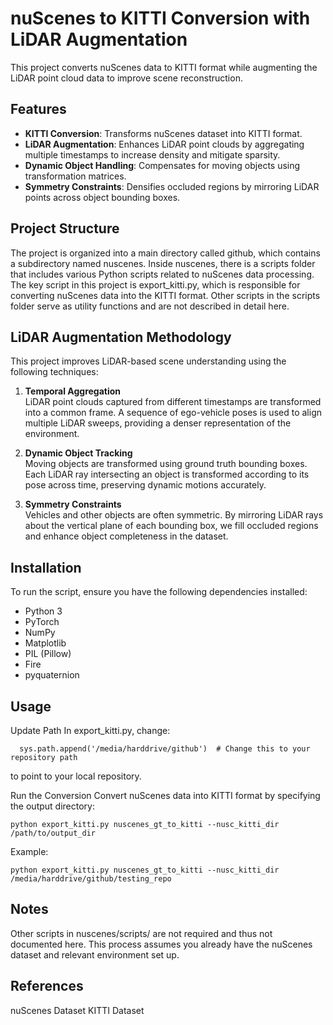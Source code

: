 # nuScenes to KITTI Conversion with LiDAR Augmentation

This project converts nuScenes data to KITTI format while augmenting the LiDAR point cloud data to improve scene reconstruction.

## Features
- **KITTI Conversion**: Transforms nuScenes dataset into KITTI format.
- **LiDAR Augmentation**: Enhances LiDAR point clouds by aggregating multiple timestamps to increase density and mitigate sparsity.
- **Dynamic Object Handling**: Compensates for moving objects using transformation matrices.
- **Symmetry Constraints**: Densifies occluded regions by mirroring LiDAR points across object bounding boxes.

## Project Structure
The project is organized into a main directory called github, which contains a subdirectory named nuscenes. Inside nuscenes, there is a scripts folder that includes various Python scripts related to nuScenes data processing. The key script in this project is export_kitti.py, which is responsible for converting nuScenes data into the KITTI format. Other scripts in the scripts folder serve as utility functions and are not described in detail here.


## LiDAR Augmentation Methodology
This project improves LiDAR-based scene understanding using the following techniques:

1. **Temporal Aggregation**  
   LiDAR point clouds captured from different timestamps are transformed into a common frame. A sequence of ego-vehicle poses is used to align multiple LiDAR sweeps, providing a denser representation of the environment.

2. **Dynamic Object Tracking**  
   Moving objects are transformed using ground truth bounding boxes. Each LiDAR ray intersecting an object is transformed according to its pose across time, preserving dynamic motions accurately.

3. **Symmetry Constraints**  
   Vehicles and other objects are often symmetric. By mirroring LiDAR rays about the vertical plane of each bounding box, we fill occluded regions and enhance object completeness in the dataset.

## Installation
To run the script, ensure you have the following dependencies installed:
- Python 3
- PyTorch
- NumPy
- Matplotlib
- PIL (Pillow)
- Fire
- pyquaternion

## Usage
Update Path
In export_kitti.py, change:
    
      sys.path.append('/media/harddrive/github')  # Change this to your repository path 
    
to point to your local repository.

Run the Conversion
Convert nuScenes data into KITTI format by specifying the output directory:

    python export_kitti.py nuscenes_gt_to_kitti --nusc_kitti_dir /path/to/output_dir

Example:

    python export_kitti.py nuscenes_gt_to_kitti --nusc_kitti_dir /media/harddrive/github/testing_repo

## Notes
Other scripts in nuscenes/scripts/ are not required and thus not documented here.
This process assumes you already have the nuScenes dataset and relevant environment set up.

## References
nuScenes Dataset
KITTI Dataset
